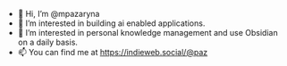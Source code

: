 - 👋 Hi, I’m @mpazaryna
- 👀 I’m interested in building ai enabled applications.
- 🌱 I’m interested in personal knowledge management and use Obsidian on a daily basis.
- 📫 You can find me at https://indieweb.social/@paz 

<!---
mpazaryna/mpazaryna is a ✨ special ✨ repository because its `README.md` (this file) appears on your GitHub profile.
You can click the Preview link to take a look at your changes.
--->

